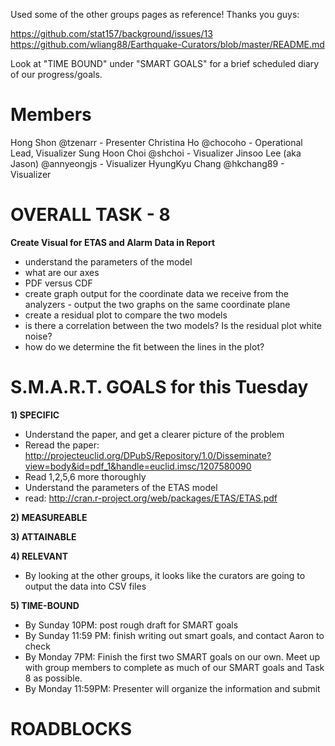 Used some of the other groups pages as reference! Thanks you guys: 

https://github.com/stat157/background/issues/13
https://github.com/wliang88/Earthquake-Curators/blob/master/README.md

Look at "TIME BOUND" under "SMART GOALS" for a brief scheduled diary of our progress/goals.

# Members

Hong Shon @tzenarr - Presenter
Christina Ho @chocoho - Operational Lead, Visualizer
Sung Hoon Choi @shchoi - Visualizer
Jinsoo Lee (aka Jason) @annyeongjs - Visualizer
HyungKyu Chang @hkchang89 - Visualizer


# OVERALL TASK - 8
**Create Visual for ETAS and Alarm Data in Report** 
- understand the parameters of the model
- what are our axes
- PDF versus CDF
- create graph output for the coordinate data we receive from the analyzers - output the two graphs on the same coordinate plane
 - create a residual plot to compare the two models
 - is there a correlation between the two models? Is the residual plot white noise?
- how do we determine the fit between the lines in the plot?


# S.M.A.R.T. GOALS for this Tuesday

**1) SPECIFIC**
- Understand the paper, and get a clearer picture of the problem
 - Reread the paper: http://projecteuclid.org/DPubS/Repository/1.0/Disseminate?view=body&id=pdf_1&handle=euclid.imsc/1207580090
 - Read 1,2,5,6 more thoroughly
- Understand the parameters of the ETAS model
 - read: http://cran.r-project.org/web/packages/ETAS/ETAS.pdf

**2) MEASUREABLE**

**3) ATTAINABLE** 

**4) RELEVANT**
- By looking at the other groups, it looks like the curators are going to output the data into CSV files

**5) TIME-BOUND**
- By Sunday 10PM: post rough draft for SMART goals
- By Sunday 11:59 PM: finish writing out smart goals, and contact Aaron to check
- By Monday 7PM: Finish the first two SMART goals on our own. Meet up with group members to complete as much of our SMART goals and Task 8 as possible.
- By Monday 11:59PM: Presenter will organize the information and submit 


# ROADBLOCKS
